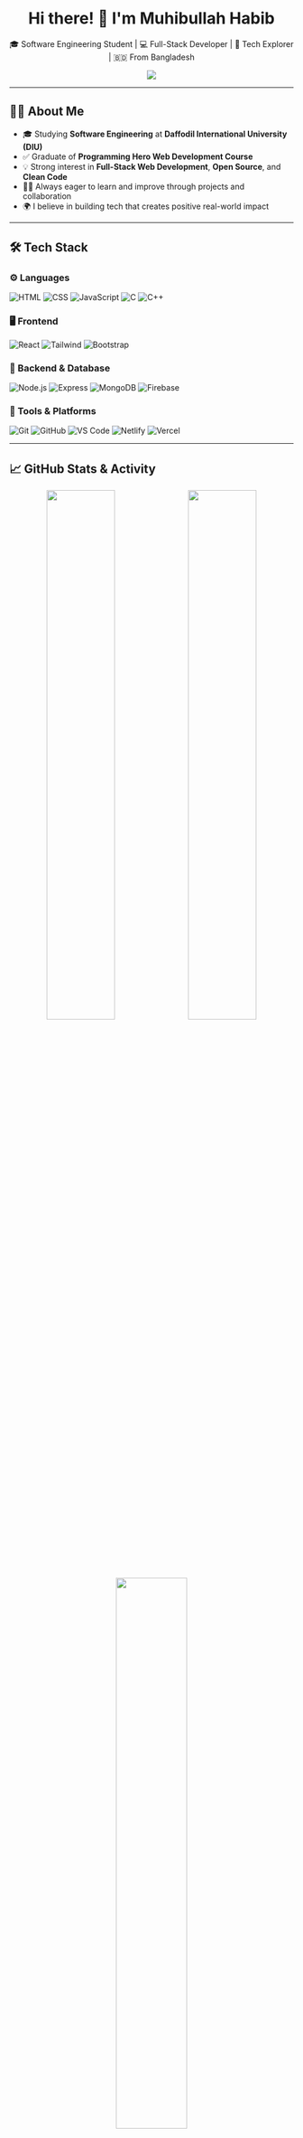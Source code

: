 <h1 align="center">Hi there! 👋 I'm Muhibullah Habib</h1>

<p align="center">
  🎓 Software Engineering Student | 💻 Full-Stack Developer | 🚀 Tech Explorer | 🇧🇩 From Bangladesh
</p>

<p align="center">
  <img src="https://readme-typing-svg.herokuapp.com/?lines=Welcome+to+my+GitHub!;I+love+to+code+and+build+things.;Full+Stack+Developer+in+progress...&center=true&width=440&height=45&color=0A66C2&vCenter=true&size=22">
</p>

---

## 🧑‍💻 About Me

- 🎓 Studying **Software Engineering** at **Daffodil International University (DIU)**
- ✅ Graduate of **Programming Hero Web Development Course**
- 💡 Strong interest in **Full-Stack Web Development**, **Open Source**, and **Clean Code**
- 👨‍🏫 Always eager to learn and improve through projects and collaboration
- 🌍 I believe in building tech that creates positive real-world impact

---

## 🛠️ Tech Stack

### ⚙️ Languages
![HTML](https://img.shields.io/badge/-HTML5-E34F26?style=for-the-badge&logo=html5&logoColor=white)
![CSS](https://img.shields.io/badge/-CSS3-1572B6?style=for-the-badge&logo=css3)
![JavaScript](https://img.shields.io/badge/-JavaScript-F7DF1E?style=for-the-badge&logo=javascript&logoColor=black)
![C](https://img.shields.io/badge/-C-00599C?style=for-the-badge&logo=c)
![C++](https://img.shields.io/badge/-C++-00599C?style=for-the-badge&logo=cplusplus)

### 🖥️ Frontend
![React](https://img.shields.io/badge/-React-61DAFB?style=for-the-badge&logo=react&logoColor=black)
![Tailwind](https://img.shields.io/badge/-Tailwind_CSS-38B2AC?style=for-the-badge&logo=tailwind-css)
![Bootstrap](https://img.shields.io/badge/-Bootstrap-7952B3?style=for-the-badge&logo=bootstrap)

### 🔧 Backend & Database
![Node.js](https://img.shields.io/badge/-Node.js-339933?style=for-the-badge&logo=nodedotjs)
![Express](https://img.shields.io/badge/-Express.js-000000?style=for-the-badge&logo=express)
![MongoDB](https://img.shields.io/badge/-MongoDB-47A248?style=for-the-badge&logo=mongodb)
![Firebase](https://img.shields.io/badge/-Firebase-FFCA28?style=for-the-badge&logo=firebase)

### 🧰 Tools & Platforms
![Git](https://img.shields.io/badge/-Git-F05032?style=for-the-badge&logo=git&logoColor=white)
![GitHub](https://img.shields.io/badge/-GitHub-181717?style=for-the-badge&logo=github)
![VS Code](https://img.shields.io/badge/-VSCode-007ACC?style=for-the-badge&logo=visual-studio-code)
![Netlify](https://img.shields.io/badge/-Netlify-00C7B7?style=for-the-badge&logo=netlify)
![Vercel](https://img.shields.io/badge/-Vercel-000?style=for-the-badge&logo=vercel)

---

## 📈 GitHub Stats & Activity

<p align="center">
  <img src="https://github-readme-stats.vercel.app/api?username=MuhibullahHabib&show_icons=true&theme=tokyonight&count_private=true&hide_border=true" width="49%"/>
  <img src="https://github-readme-streak-stats.herokuapp.com/?user=MuhibullahHabib&theme=tokyonight&hide_border=true" width="49%" />
</p>

<p align="center">
  <img src="https://github-readme-stats.vercel.app/api/top-langs/?username=MuhibullahHabib&layout=compact&theme=tokyonight&hide_border=true" width="50%" />
</p>

---

## 🌱 Currently Learning

- 🔁 Next.js & Server-Side Rendering  
- 🛡️ Advanced Authentication & Authorization (JWT, OAuth)  
- 📦 API integration and optimization  
- 📚 Clean architecture and best practices  

---

## 📈 GitHub Analytics

![Profile Views](https://komarev.com/ghpvc/?username=MuhibullahHabib&color=blue&style=flat-square)
![GitHub Stars](https://img.shields.io/github/stars/MuhibullahHabib?style=social)
![GitHub Followers](https://img.shields.io/github/followers/MuhibullahHabib?label=Followers&style=flat-square)

<p align="center">
  <img src="https://github-readme-stats.vercel.app/api?username=MuhibullahHabib&show_icons=true&theme=tokyonight&count_private=true&hide_border=true" width="49%" />
  <img src="https://github-readme-streak-stats.herokuapp.com?user=MuhibullahHabib&theme=tokyonight&hide_border=true" width="49%" />
</p>

<p align="center">
  <img src="https://github-readme-activity-graph.vercel.app/graph?username=MuhibullahHabib&theme=tokyonight" />
</p>

<p align="center">
  <img src="https://github-readme-stats.vercel.app/api/top-langs/?username=MuhibullahHabib&layout=compact&theme=tokyonight&hide_border=true" width="40%" />
</p>

---

## 🎯 Goals for 2025

- ✅ Complete multiple full-stack projects (MERN stack)
- ✅ Contribute to 5+ open-source projects
- ✅ Launch my own developer portfolio website
- ✅ Get an internship or remote job as a junior developer

---

## 📬 Let's Connect

<p align="center">
  <a href="mailto:youremail@example.com"><img src="https://img.shields.io/badge/Gmail-D14836?style=for-the-badge&logo=gmail&logoColor=white"></a>
  <a href="https://linkedin.com/in/yourprofile"><img src="https://img.shields.io/badge/LinkedIn-0A66C2?style=for-the-badge&logo=linkedin&logoColor=white"></a>
  <a href="https://yourportfolio.com"><img src="https://img.shields.io/badge/Portfolio-121212?style=for-the-badge&logo=github&logoColor=white"></a>
</p>

---

## 💬 Quote I Live By

> _“The best way to learn is to build, break, and build again.”_

---

